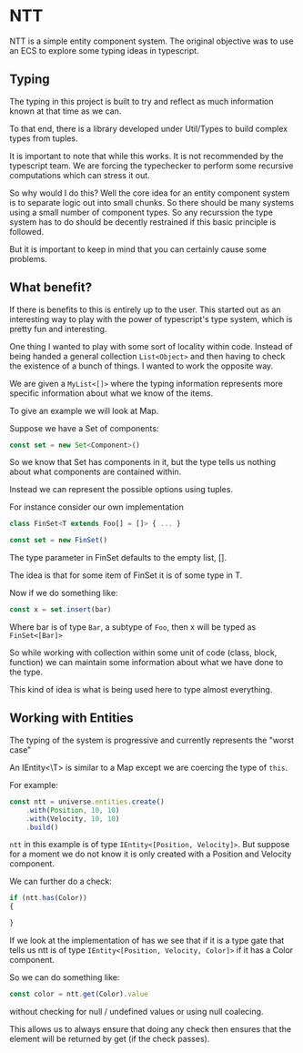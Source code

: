 # NTT

NTT is a simple entity component system. The original objective was to use an ECS to explore some typing ideas in typescript.


## Typing

The typing in this project is built to try and reflect as much information known at that time as we can.

To that end, there is a library developed under Util/Types to build complex types from tuples.

It is important to note that while this works. It is not recommended by the typescript team. We are forcing the typechecker
to perform some recursive computations which can stress it out.

So why would I do this? Well the core idea for an entity component system is to separate logic out into small chunks. So there should be many systems using a small number of component types. So any recurssion the type system has to do should be
decently restrained if this basic principle is followed.

But it is important to keep in mind that you can certainly cause some problems.

## What benefit?

If there is benefits to this is entirely up to the user. This started out as an interesting way to play with the power of typescript's type system, which is pretty fun and interesting.

One thing I wanted to play with some sort of locality within code. Instead of being handed a general collection `List<Object>` and then having to check the existence of a bunch of things. I wanted to work the opposite way.

We are given a `MyList<[]>` where the typing information represents more specific information about what we know of the items.

To give an example we will look at Map.

Suppose we have a Set of components:

```ts
const set = new Set<Component>()
```

So we know that Set has components in it, but the type tells us nothing about what components are contained within.

Instead we can represent the possible options using tuples.

For instance consider our own implementation

```ts
class FinSet<T extends Foo[] = []> { ... }

const set = new FinSet()
```

The type parameter in FinSet defaults to the empty list, [].

The idea is that for some item of FinSet it is of some type in T.

Now if we do something like:

```ts
const x = set.insert(bar)
```

Where bar is of type `Bar`, a subtype of `Foo`, then x will be typed as `FinSet<[Bar]>`

So while working with collection within some unit of code (class, block, function) we can maintain some information about what we have done to the type.

This kind of idea is what is being used here to type almost everything.

## Working with Entities

The typing of the system is progressive and currently represents the "worst case"

An IEntity<\T> is similar to a Map except we are coercing the type of `this`.

For example:

```typescript
const ntt = universe.entities.create()
    .with(Position, 10, 10)
    .with(Velocity, 10, 10)
    .build()
```

`ntt` in this example is of type `IEntity<[Position, Velocity]>`. But suppose for a moment we do not know it is only created
with a Position and Velocity component.

We can further do a check:

```typescript
if (ntt.has(Color))
{

}
```
If we look at the implementation of has we see that if it is a type gate that tells us ntt is of type `IEntity<[Position, Velocity, Color]>` if it has a Color component.

So we can do something like:

```ts
const color = ntt.get(Color).value
```

without checking for null / undefined values or using null coalecing.

This allows us to always ensure that doing any check then ensures that the element will be returned by get (if the check passes).
